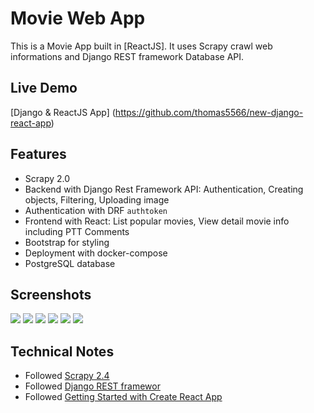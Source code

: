 # Movie Web App

This is a Movie App built in [ReactJS].
It uses Scrapy crawl web informations and Django REST framework Database API.

## Live Demo
[Django & ReactJS App] (https://github.com/thomas5566/new-django-react-app)

## Features
- Scrapy 2.0
- Backend with Django Rest Framework API: Authentication, Creating objects, Filtering, Uploading image
- Authentication with DRF `authtoken`
- Frontend with React: List popular movies, View detail movie info including PTT Comments
- Bootstrap for styling
- Deployment with docker-compose
- PostgreSQL database

## Screenshots
![](https://github.com/thomas5566/new-django-react-app/frontend/docs/images/3.png)
![](https://github.com/thomas5566/new-django-react-app/frontend/docs/images/4.png)
![](https://github.com/thomas5566/new-django-react-app/frontend/docs/images/5.png)
![](https://github.com/thomas5566/new-django-react-app/frontend/docs/images/6.png)
![](https://github.com/thomas5566/new-django-react-app/frontend/docs/images/1.png)
![](https://github.com/thomas5566/new-django-react-app/frontend/docs/images/2.png)

## Technical Notes
* Followed [Scrapy 2.4](https://docs.scrapy.org/en/latest/)
* Followed [Django REST framewor](https://www.django-rest-framework.org/)
* Followed [Getting Started with Create React App](https://github.com/saasitive/django-react-boilerplate)

